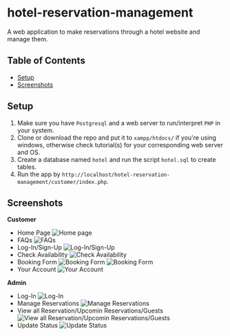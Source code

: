 # hotel-reservation-management
A web application to make reservations through a hotel website and manage them.
## Table of Contents
- [Setup](#setup)
- [Screenshots](#screenshots)

## Setup
1. Make sure you have `Postgresql` and a web server to run/interpret `PHP` in your system.
2. Clone or download the repo and put it to `xampp/htdocs/` if you're using windows, otherwise check tutorial(s) for your corresponding web server and OS. 
3. Create a database named `hotel` and run the script `hotel.sql` to create tables. 
4. Run the app by `http://localhost/hotel-reservation-management/customer/index.php`.
 

## Screenshots
**Customer**
- Home Page
![Home page](https://github.com/Nisha-2002/hotel-reservation-management/blob/main/screenshots/screencapture-localhost-hms-customer-index-php-2022-01-30-07_17_36.png)
- FAQs
![FAQs](https://github.com/Nisha-2002/hotel-reservation-management/blob/main/screenshots/screencapture-localhost-hms-customer-faq-php-2022-01-30-07_18_00.png)
- Log-In/Sign-Up
![Log-In/Sign-Up](https://github.com/Nisha-2002/hotel-reservation-management/blob/main/screenshots/Screenshot_5.png)
- Check Availability
![Check Availability](https://github.com/Nisha-2002/hotel-reservation-management/blob/main/screenshots/screencapture-localhost-hms-customer-booknow-php-2022-01-30-07_21_19.png)
- Booking Form
![Booking Form](https://github.com/Nisha-2002/hotel-reservation-management/blob/main/screenshots/screencapture-localhost-hms-customer-bookingdetails-php-2022-01-30-07_21_50.png)
![Booking Form](https://github.com/Nisha-2002/hotel-reservation-management/blob/main/screenshots/screencapture-localhost-hms-customer-bookingdetails-php-2022-01-30-07_22_11.png)
- Your Account
![Your Account](https://github.com/Nisha-2002/hotel-reservation-management/blob/main/screenshots/screencapture-localhost-hms-customer-youraccount-php-2022-01-30-07_23_26.png)

**Admin**
- Log-In
![Log-In](https://github.com/Nisha-2002/hotel-reservation-management/blob/main/screenshots/screencapture-localhost-hms-admin-authorize-php-2022-01-30-07_23_49.png)
- Manage Reservations
![Manage Reservations](https://github.com/Nisha-2002/hotel-reservation-management/blob/main/screenshots/screencapture-localhost-hms-admin-index-php-2022-01-30-07_24_25.png)
- View all Reservation/Upcomin Reservations/Guests
![View all Reservation/Upcomin Reservations/Guests](https://github.com/Nisha-2002/hotel-reservation-management/blob/main/screenshots/screencapture-localhost-hms-admin-index-php-2022-01-30-07_24_42.png)
- Update Status
![Update Status](https://github.com/Nisha-2002/hotel-reservation-management/blob/main/screenshots/screencapture-localhost-hms-admin-index-php-2022-01-30-07_25_24.png)
